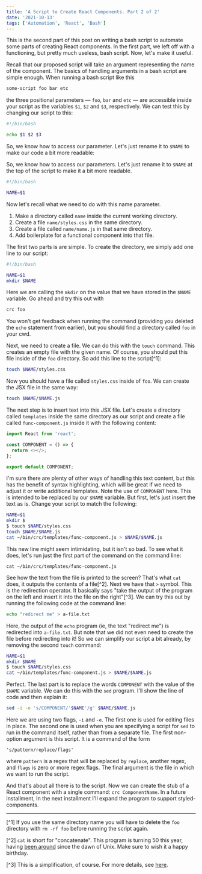 ```yaml
---
title: 'A Script to Create React Components. Part 2 of 2'
date: '2021-10-13'
tags: ['Automation', 'React', 'Bash']
---
```


This is the second part of this post on writing a bash script to automate some
parts of creating React components. In the first part, we left off with a
functioning, but pretty much useless, bash script. Now, let's make it useful.

Recall that our proposed script will take an argument representing the name of
the component. The basics of handling arguments in a bash script are simple
enough. When running a bash script like this

```bash
some-script foo bar etc
```

the three positional parameters — `foo`, `bar` and `etc` — are accessible inside
your script as the variables `$1`, `$2` and `$3`, respectively. We can test this
by changing our script to this:

```bash
#!/bin/bash

echo $1 $2 $3
```

So, we know how to access our parameter. Let's just rename it to `$NAME` to make our code a bit more readable:

So, we know how to access our parameters. Let's just rename it to `$NAME` at the
top of the script to make it a bit more readable.

```bash
#!/bin/bash

NAME=$1
```

Now let's recall what we need to do with this name parameter.

1. Make a directory called `name` inside the current working directory.
2. Create a file `name/styles.css` in the same directory.
3. Create a file called `name/name.js` in that same directory.
4. Add boilerplate for a functional component into that file.

The first two parts is are simple. To create the directory, we simply add one
line to our script:

```bash
#!/bin/bash

NAME=$1
mkdir $NAME
```

Here we are calling the `mkdir` on the value that we have stored in the `$NAME`
variable. Go ahead and try this out with

```bash
crc foo
```

You won't get feedback when running the command (providing you deleted the `echo`
statement from earlier), but you should find a directory called `foo` in your cwd.

Next, we need to create a file. We can do this with the `touch` command. This
creates an empty file with the given name. Of course, you should put this file
inside of the `foo` directory. So add this line to the script[^1]:

```bash
touch $NAME/styles.css
```

Now you should have a file called `styles.css` inside of `foo`. We can create the
JSX file in the same way:

```bash
touch $NAME/$NAME.js
```

The next step is to insert text into this JSX file. Let's create a directory
called `templates` inside the same directory as our script and create a file
called `func-component.js` inside it with the following content:

```js
import React from 'react';

const COMPONENT = () => {
  return <></>;
};

export default COMPONENT;
```

I'm sure there are plenty of other ways of handling this text content, but this
has the benefit of syntax highlighting, which will be great if we need to adjust
it or write additional templates. Note the use of `COMPONENT` here. This is
intended to be replaced by our `$NAME` variable. But first, let's just insert
the text as is. Change your script to match the following:

```bash
NAME=$1
mkdir $
$ touch $NAME/styles.css
touch $NAME/$NAME.js
cat ~/bin/crc/templates/func-component.js > $NAME/$NAME.js
```

This new line might seem intimidating, but it isn't so bad. To see what it does,
let's run just the first part of the command on the command line:

```plain
cat ~/bin/crc/templates/func-component.js
```

See how the text from the file is printed to the screen? That's what `cat` does,
it outputs the contents of a file[^2]. Next we have that `>` symbol. This is the
redirection operator. It basically says "take the output of the program on the
left and insert it into the file on the right"[^3]. We can try this out by
running the following code at the command line:

```bash
echo "redirect me" > a-file.txt
```

Here, the output of the `echo` program (ie, the text "redirect me") is
redirected into `a-file.txt`. But note that we did not even need to create the
file before redirecting into it! So we can simplify our script a bit already, by
removing the second `touch` command:

```bash
NAME=$1
mkdir $NAME
$ touch $NAME/styles.css
cat ~/bin/templates/func-component.js > $NAME/$NAME.js
```

Perfect. The last part is to replace the words `COMPONENT` with the value of the
`$NAME` variable. We can do this with the `sed` program. I'll show the line of
code and then explain it:

```bash
sed -i -e 's/COMPONENT/'$NAME'/g' $NAME/$NAME.js
```

Here we are using two flags, `-i` and `-e`. The first one is used for editing
files in place. The second one is used when you are specifying a script for `sed`
to run in the command itself, rather than from a separate file. The first
non-option argument is this script. It is a command of the form

```plain
's/pattern/replace/flags'
```

where `pattern` is a regex that will be replaced by `replace`, another regex,
and `flags` is zero or more regex flags. The final argument is the file in
which we want to run the script.

And that's about all there is to the script. Now we can create the stub of a
React component with a single command: `crc ComponentName`. In a future
installment, In the next installment I'll expand the program to support
styled-components.

<hr />

[^1] If you use the same directory name you will have to delete the `foo`
directory with `rm -rf foo` before running the script again.

[^2] `cat` is short for "concatenate". This program is turning 50 this year,
having [been around](<https://en.wikipedia.org/wiki/Cat_(Unix)>) since the dawn of
Unix. Make sure to wish it a happy birthday.

[^3] This is a simplification, of course. For more details, see
[here](https://tldp.org/LDP/abs/html/io-redirection.html).
